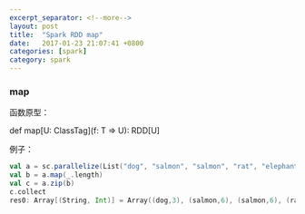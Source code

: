 ```yaml
---
excerpt_separator: <!--more-->
layout: post
title:  "Spark RDD map"
date:   2017-01-23 21:07:41 +0800
categories: [spark]
category: spark
---
```


### map

函数原型：

  def map[U: ClassTag](f: T => U): RDD[U]

例子：

```scala
val a = sc.parallelize(List("dog", "salmon", "salmon", "rat", "elephant"), 3)
val b = a.map(_.length)
val c = a.zip(b)
c.collect
res0: Array[(String, Int)] = Array((dog,3), (salmon,6), (salmon,6), (rat,3), (elephant,8))
```



